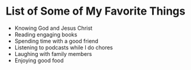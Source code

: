 # List of Some of My Favorite Things
- Knowing God and Jesus Christ
- Reading engaging books
- Spending time with a good friend
- Listening to podcasts while I do chores
- Laughing with family members
- Enjoying good food
